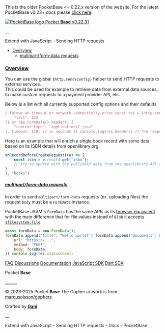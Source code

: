 This is the older PocketBase <= 0.22.x version of the website. For the latest PocketBase v0.23+ docs please [click here](https://pocketbase.io/). 

[![PocketBase logo](./js-sending-http-requests_files/logo.svg) Pocket **Base** v0.22.31](https://pocketbase.io/old/)

__

Extend with JavaScript - Sending HTTP requests

  * [Overview](./js-sending-http-requests.md#overview)
    * [multipart/form-data requests](./js-sending-http-requests.md#multipartform-data-requests)

### [ Overview ](./js-sending-http-requests.md#overview)

You can use the global `$http.send(config)` helper to send HTTP requests to external services.   
This could be used for example to retrieve data from external data sources, to make custom requests to a payment provider API, etc.

Below is a list with all currently supported config options and their defaults.

```javascript
/ throws on timeout or network connectivity error const res = $http.send({ url: "", method: "GET", body: "", / / ex.JSON.stringify({
    "test": 123
}) or new FormData() headers: {
    "content-type": "application// json"
}, timeout: 120, // in seconds }) console.log(res.headers) // the response headers (ex. res.headers['X-Custom'][0]) console.log(res.cookies) // the response cookies (ex. res.cookies.sessionId.value) console.log(res.statusCode) // the response HTTP status code console.log(res.raw) // the response body as plain text console.log(res.json) // the response body as parsed json array or map;
```

Here is an example that will enrich a single book record with some data based on its ISBN details from openlibrary.org.

```javascript
onRecordBeforeCreateRequest((e) => {
    const isbn = e.record.get("isbn");
    // try to update with the published date from the openlibrary API try { const res = $http.send({ url: "https://openlibrary.org// isbn// " + isbn + ".json", }) if (res.statusCode == 200) { e.record.set("published", res.json.publish_date) } } catch (err) { console.log("request failed", err);
}
}, "books")
```

##### [ multipart/form-data requests ](./js-sending-http-requests.md#multipartform-data-requests)

In order to send `multipart/form-data` requests (ex. uploading files) the request `body` must be a `FormData` instance.

PocketBase JSVM's `FormData` has the same APIs as its [browser equivalent](https://developer.mozilla.org/en-US/docs/Web/API/FormData) with the main difference that for file values instead of `Blob` it accepts [`$filesystem.File`](https://pocketbase.io/docs/jsvm/).

```javascript
const formData = new FormData();
formData.append("title", "Hello world!") formData.append("documents", $filesystem.fileFromBytes("doc1", "doc1.txt")) formData.append("documents", $filesystem.fileFromBytes("doc2", "doc2.txt")) const res = $http.send({
    url: "https://...",
    method: "POST",
    body: formData,
}) console.log(res.statusCode);
```

[FAQ](https://pocketbase.io/old/faq) [Discussions](https://github.com/pocketbase/pocketbase/discussions) [Documentation](https://pocketbase.io/old/docs) [JavaScript SDK](https://github.com/pocketbase/js-sdk) [Dart SDK](https://github.com/pocketbase/dart-sdk)

Pocket **Base**

[__](mailto:support@pocketbase.io)[__](https://twitter.com/pocketbase)[__](https://github.com/pocketbase/pocketbase)

© 2023-2025 Pocket **Base** The Gopher artwork is from [marcusolsson/gophers](https://github.com/marcusolsson/gophers)

Crafted by [**Gani**](https://gani.bg/)

__

Extend with JavaScript - Sending HTTP requests - Docs - PocketBase
